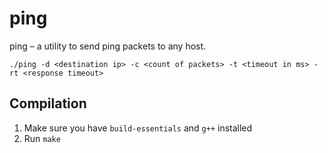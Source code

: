 # ping

ping – a utility to send ping packets to any host.

```shell
./ping -d <destination ip> -c <count of packets> -t <timeout in ms> -rt <response timeout>
```

## Compilation

1. Make sure you have `build-essentials` and `g++` installed
2. Run `make`
    
